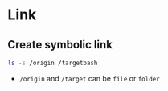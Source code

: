 # Link

## Create symbolic link
```bash
ls -s /origin /targetbash
```
* `/origin` and `/target` can be `file` or `folder`
